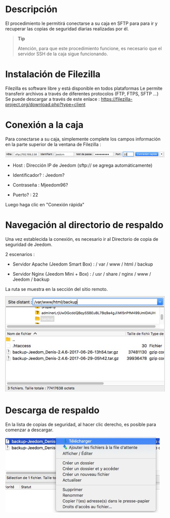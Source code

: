 Descripción 
===========

El procedimiento le permitirá conectarse a su caja en SFTP para
para ir y recuperar las copias de seguridad diarias realizadas por él.

> **Tip**
>
> Atención, para que este procedimiento funcione, es necesario que
> el servidor SSH de la caja sigue funcionando.

Instalación de Filezilla 
=========================

Filezilla es software libre y está disponible en todos
plataformas Le permite transferir archivos a través de diferentes
protocolos (FTP, FTPS, SFTP ...) Se puede descargar a través de este enlace :
<https://filezilla-project.org/download.php?type=client>

Conexión a la caja 
==================

Para conectarse a su caja, simplemente complete los campos
información en la parte superior de la ventana de Filezilla :

![restore filezilla01](images/restore-filezilla01.jpg)

-   Host : Dirección IP de Jeedom (sftp:// se agrega automáticamente)

-   Identificador? : Jeedom?

-   Contraseña : Mjeedom96?

-   Puerto? : 22

Luego haga clic en "Conexión rápida"

Navegación al directorio de respaldo 
===========================================

Una vez establecida la conexión, es necesario ir al
Directorio de copia de seguridad de Jeedom.

2 escenarios :

-   Servidor Apache (Jeedom Smart Box) : / var / www / html / backup

-   Servidor Nginx (Jeedom Mini + Box) :
    / usr / share / nginx / www / Jeedom / backup

La ruta se muestra en la sección del sitio remoto.

![restore filezilla02](images/restore-filezilla02.jpg)

Descarga de respaldo 
===============================

En la lista de copias de seguridad, al hacer clic derecho, es posible
para comenzar a descargar.

![restore filezilla03](images/restore-filezilla03.jpg)
